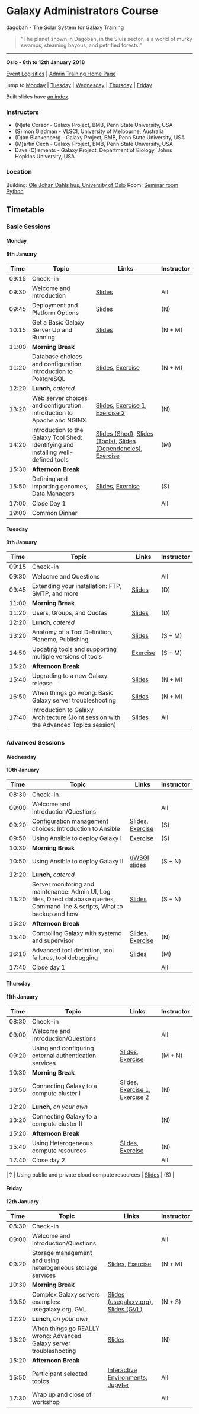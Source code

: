 # Galaxy Administrators Course

dagobah - The Solar System for Galaxy Training
> "The planet shown in Dagobah, in the Sluis sector, is a world of murky swamps, steaming bayous, and petrified forests."

---
**Oslo - 8th to 12th January 2018**

[Event Logisitics](https://wiki.galaxyproject.org/Events/AdminTraining2016/Logistics) | [Admin Training Home Page](https://wiki.galaxyproject.org/Events/AdminTraining2016)

jump to [Monday](#monday) | [Tuesday](#tuesday) | [Wednesday](#wednesday) | [Thursday](#thursday) | [Friday](#friday)

Built slides have [an index](https://galaxyproject.github.io/dagobah-training/2016-saltlakecity/).

### Instructors

* (N)ate Coraor - Galaxy Project, BMB, Penn State University, USA
* (S)imon Gladman - VLSCI, University of Melbourne, Australia
* (D)an Blankenberg - Galaxy Project, BMB, Penn State University, USA
* (M)artin Čech - Galaxy Project, BMB, Penn State University, USA
* Dave (C)lements - Galaxy Project, Department of Biology, Johns Hopkins University, USA

### Location

Building: [Ole Johan Dahls hus, University of Oslo](https://www.uio.no/english/about/getting-around/areas/gaustad/ga06/)
Room: [Seminar room Python](https://tp.uio.no/timeplan/rom.php?area=GA&building=GA06&id=GA062269&week=2&ar=2018&ca=false&cb=false)

## Timetable
### Basic Sessions
#### Monday
**8th January**

| **Time** | **Topic** | **Links** | **Instructor** |
| -------- | --------- | --------- | ----------- |
| 09:15 | Check-in |  |  |
| 09:30 | Welcome and Introduction | [Slides](https://galaxyproject.github.io/dagobah-training/2016-saltlakecity/00-intro/intro.html) | All |
| 09:45 | Deployment and Platform Options | [Slides](https://galaxyproject.github.io/dagobah-training/2016-saltlakecity/01-deployment-platforms/choices.html) | (N) |
| 10:15 | Get a Basic Galaxy Server Up and Running | [Slides](https://galaxyproject.github.io/dagobah-training/2016-saltlakecity/02-basic-server/get-galaxy.html) | (N + M) |
| 11:00 | **Morning Break** | | |
| 11:20 | Database choices and configuration. Introduction to PostgreSQL | [Slides](https://galaxyproject.github.io/dagobah-training/2016-saltlakecity/03-databases/databases.html), [Exercise](intro/03-databases/ex1-postgres.md) | (N + M) |
| 12:20 | **Lunch**, *catered* | | |
| 13:20 | Web server choices and configuration. Introduction to Apache and NGINX. | [Slides](https://galaxyproject.github.io/dagobah-training/2016-saltlakecity/04-web-servers/webservers.html), [Exercise 1](https://github.com/galaxyproject/dagobah-training/blob/master/intro/04-web-servers/ex1-apache.md), [Exercise 2](https://github.com/galaxyproject/dagobah-training/blob/master/intro/04-web-servers/ex2-nginx.md) | (N) |
| 14:20 | Introduction to the Galaxy Tool Shed: Identifying and installing well-defined tools | [Slides (Shed)](https://galaxyproject.github.io/dagobah-training/2016-saltlakecity/05-tool-shed/shed_intro.html), [Slides (Tools)](https://galaxyproject.github.io/dagobah-training/2016-saltlakecity/05-tool-shed/tool_installation.html), [Slides (Dependencies)](https://galaxyproject.github.io/dagobah-training/2016-saltlakecity/05-tool-shed/tool-dependencies.html), [Exercise](intro/05-tool-shed/ex-tool-management.md)| (M) |
| 15:30 | **Afternoon Break** | | |
| 15:50 | Defining and importing genomes, Data Managers | [Slides](https://galaxyproject.github.io/dagobah-training/2016-saltlakecity/06-reference-genomes/reference_genomes.html), [Exercise](intro/06-reference-genomes/ex06_reference_genomes.md) | (S) |
| 17:00 | Close Day 1 | | All |
| 19:00 | Common Dinner | | |

#### Tuesday
**9th January**

| **Time** | **Topic** | **Links** | **Instructor** |
| -------- | --------- | --------- | ----------- |
| 09:15 | Check-in |  |  |
| 09:30 | Welcome and Questions |  | All |
| 09:45 | Extending your installation: FTP, SMTP, and more| [Slides](https://galaxyproject.github.io/dagobah-training/2016-saltlakecity/07-extending-installation/extending.html) | (D) |
| 11:00 | **Morning Break** | | |
| 11:20 | Users, Groups, and Quotas | [Slides](https://galaxyproject.github.io/dagobah-training/2016-saltlakecity/08-users-groups-quotas/users-groups-quotas.html) | (D) |
| 12:20 | **Lunch**, *catered* | | |
| 13:20 | Anatomy of a Tool Definition, Planemo, Publishing | [Slides](https://galaxyproject.github.io/dagobah-training/2016-saltlakecity/09-tool-basics/tool-basics.html) | (S + M) |
| 14:50 | Updating tools and supporting multiple versions of tools | [Exercise](intro/05-tool-shed/ex-tool-management.md) | (S + M) |
| 15:20 | **Afternoon Break** | | |
| 15:40 | Upgrading to a new Galaxy release | [Slides](https://galaxyproject.github.io/dagobah-training/2016-saltlakecity/10-upgrading-release/upgrading.html) | (N + M) |
| 16:50 | When things go wrong: Basic Galaxy server troubleshooting | [Slides](https://galaxyproject.github.io/dagobah-training/2016-saltlakecity/11-basic-troubleshooting/basic-troubleshooting.html) | (N + M) |
| 17:40 | Introduction to Galaxy Architecture (Joint session with the Advanced Topics session) | [Slides](https://galaxyproject.github.io/dagobah-training/2016-saltlakecity/12-architecture/galaxy_architecture.html) | All |

### Advanced Sessions

#### Wednesday
**10th January**

| **Time** | **Topic** | **Links** | **Instructor** |
| -------- | --------- | --------- | ----------- |
| 08:30 | Check-in  |  |  |
| 09:00 | Welcome and Introduction/Questions |  | All |
| 09:20 | Configuration management choices: Introduction to Ansible | [Slides](https://galaxyproject.github.io/dagobah-training/2016-saltlakecity/001-ansible/ansible-introduction.html), [Exercise](https://github.com/galaxyproject/dagobah-training/blob/master/advanced/001-ansible/ex1-intro-ansible.md) | (S) |
| 09:50 | Using Ansible to deploy Galaxy I |  [Exercise](https://github.com/galaxyproject/dagobah-training/blob/master/advanced/001-ansible/ex2-galaxy-ansible.md)| (S) |
| 10:30 | **Morning Break** | | |
| 10:50 | Using Ansible to deploy Galaxy II | [uWSGI slides](https://galaxyproject.github.io/dagobah-training/2016-saltlakecity/002-monitoring-maintenance/uwsgi.html) | (S + N) |
| 12:20 | **Lunch**, *catered* | | |
| 13:20 | Server monitoring and maintenance: Admin UI, Log files, Direct database queries, Command line & scripts, What to backup and how | [Slides](https://galaxyproject.github.io/dagobah-training/2016-saltlakecity/002-monitoring-maintenance/monitoring-maintenance.html) | (S + N) |
| 15:20 | **Afternoon Break** | | |
| 15:40 | Controlling Galaxy with systemd and supervisor | [Slides](https://galaxyproject.github.io/dagobah-training/2016-saltlakecity/002a-systemd-supervisor/systemd-supervisor.html), [Exercise](https://github.com/galaxyproject/dagobah-training/blob/master/advanced/002a-systemd-supervisor/ex1-supervisor.md) | (N) |
| 16:10 | Advanced tool definition, tool failures, tool debugging | [Slides](https://galaxyproject.github.io/dagobah-training/2016-saltlakecity/003-tools-advanced/tools-advanced.html) | (M) |
| 17:40 | Close day 1 | | All |

#### Thursday
**11th January**

| **Time** | **Topic** | **Links** | **Instructor** |
| -------- | --------- | --------- | ----------- |
| 08:30 | Check-in |  |  |
| 09:00 | Welcome and Introduction/Questions |  | All |
| 09:20 | Using and configuring external authentication services | [Slides](https://galaxyproject.github.io/dagobah-training/2016-saltlakecity/004-external-auth/external-auth.html), [Exercise](https://github.com/galaxyproject/dagobah-training/blob/master/advanced/004-external-authentication/ex1-pam-auth.md) | (M + N) |
| 10:30 | **Morning Break** | | |
| 10:50 | Connecting Galaxy to a compute cluster I | [Slides](https://galaxyproject.github.io/dagobah-training/2016-saltlakecity/005-compute-cluster/compute-cluster.html), [Exercise 1](https://github.com/galaxyproject/dagobah-training/blob/master/advanced/005-compute-cluster/ex1-slurm.md), [Exercise 2](https://github.com/galaxyproject/dagobah-training/blob/master/advanced/005-compute-cluster/ex2-advanced-job-configs.md) | (N) |
| 12:20 | **Lunch**, *on your own* | | |
| 13:20 | Connecting Galaxy to a compute cluster II |  | (N) |
| 15:20 | **Afternoon Break** | | |
| 15:40 | Using Heterogeneous compute resources | [Slides](https://galaxyproject.github.io/dagobah-training/2016-saltlakecity/005-compute-cluster/heterogeneous.html), [Exercise](https://github.com/galaxyproject/dagobah-training/blob/master/advanced/005-compute-cluster/ex3-pulsar.md) | (N) |
| 17:40 | Close day 2 | | All |

| ? | Using public and private cloud compute resources | [Slides](https://galaxyproject.github.io/dagobah-training/2016-saltlakecity/006-clouds/clouds.html) | (S) |

#### Friday
**12th January**

| **Time** | **Topic** | **Links** | **Instructor** |
| -------- | --------- | --------- | ----------- |
| 08:30 | Check-in |  |  |
| 09:00 | Welcome and Introduction/Questions |  | All |
| 09:20 | Storage management and using heterogeneous storage services | [Slides](https://galaxyproject.github.io/dagobah-training/2016-saltlakecity/007-storage/storage.html), [Exercise](https://github.com/galaxyproject/dagobah-training/blob/master/advanced/007-storage-management/ex1-objectstore.md) | (N + M) |
| 10:30 | **Morning Break** | | |
| 10:50 | Complex Galaxy servers examples: usegalaxy.org, GVL | [Slides (usegalaxy.org)](https://galaxyproject.github.io/dagobah-training/2016-saltlakecity/008-main-galaxy/usegalaxy.html), [Slides (GVL)](https://docs.google.com/presentation/d/1Fm0H-Lg5vHeIhqKIFh8cI69lZMh2C4urMSEPrmgd_Wo/pub?start=false&loop=false&delayms=3000) | (N + S) |
| 12:20 | **Lunch**, *on your own* | | |
| 13:20 | When things go REALLY wrong: Advanced Galaxy server troubleshooting | [Slides](https://galaxyproject.github.io/dagobah-training/2016-saltlakecity/009-advanced-troubleshooting/troubleshooting.html#1) | (N) |
| 15:20 | **Afternoon Break** | | |
| 15:50 | Participant selected topics | [Interactive Environments: Jupyter](https://gist.github.com/natefoo/73bdcd9d467efd8d333ec15719e71108) | All |
| 17:30 | Wrap up and close of workshop| | All |
